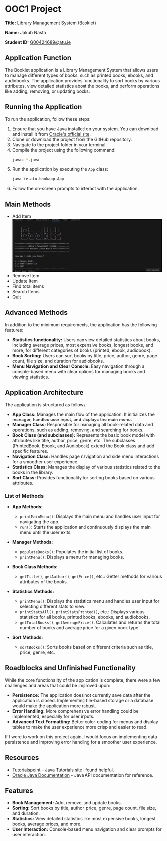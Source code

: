 # OOC1 Project

**Title:** Library Management System (Booklet)

**Name:** Jakub Nasta

**Student ID:** G00424689@atu.ie

## Application Function

The Booklet application is a Library Management System that allows users to manage different types of books, such as printed books, ebooks, and audiobooks. The application provides functionality to sort books by various attributes, view detailed statistics about the books, and perform operations like adding, removing, or updating books.

## Running the Application

To run the application, follow these steps:

1. Ensure that you have Java installed on your system. You can download and install it from [Oracle's official site](https://www.oracle.com/java/technologies/javase-jdk11-downloads.html).
2. Clone or download the project from the GitHub repository.
3. Navigate to the project folder in your terminal.
4. Compile the project using the following command:
    ```bash
    javac *.java
    ```
5. Run the application by executing the `App` class:
    ```bash
    java ie.atu.bookapp.App
    ```
6. Follow the on-screen prompts to interact with the application.

## Main Methods

* Add Item
![](https://github.com/DanielCreggOrganization/ooc1-project-24-nastaj/blob/main/gifs/add.gif)
* Remove Item
* Update Item
* Find total items
* Search Items
* Quit

## Advanced Methods

In addition to the minimum requirements, the application has the following features:

* **Statistics functionality:** Users can view detailed statistics about books, including average prices, most expensive books, longest books, and more, for different categories of books (printed, ebook, audiobook).
* **Book Sorting:** Users can sort books by title, price, author, genre, page count, file size, and duration for audiobooks.
* **Menu Navigation and Clear Console:** Easy navigation through a console-based menu with clear options for managing books and viewing statistics.

## Application Architecture

The application is structured as follows:

- **App Class:** Manages the main flow of the application. It initializes the manager, handles user input, and displays the main menu.
- **Manager Class:** Responsible for managing all book-related data and operations, such as adding, removing, and searching for books.
- **Book Class (and subclasses):** Represents the basic book model with attributes like title, author, price, genre, etc. The subclasses (PrintedBook, Ebook, and Audiobook) extend the Book class and add specific features.
- **Navigation Class:** Handles page navigation and side menu interactions for a smoother user experience.
- **Statistics Class:** Manages the display of various statistics related to the books in the library.
- **Sort Class:** Provides functionality for sorting books based on various attributes.

### List of Methods

- **App Methods:**
  - `printMainMenu()`: Displays the main menu and handles user input for navigating the app.
  - `run()`: Starts the application and continuously displays the main menu until the user exits.

- **Manager Methods:**
  - `populateBooks()`: Populates the initial list of books.
  - `printMenu()`: Displays a menu for managing books.

- **Book Class Methods:**
  - `getTitle()`, `getAuthor()`, `getPrice()`, etc.: Getter methods for various attributes of the books.

- **Statistics Methods:**
  - `printMenu()`: Displays the statistics menu and handles user input for selecting different stats to view.
  - `printStatsAll()`, `printStatsPrinted()`, etc.: Displays various statistics for all books, printed books, ebooks, and audiobooks.
  - `getTotalBooks()`, `getAveragePrice()`: Calculates and returns the total number of books and average price for a given book type.

- **Sort Methods:**
  - `sortBooks()`: Sorts books based on different criteria such as title, price, genre, etc.

## Roadblocks and Unfinished Functionality

While the core functionality of the application is complete, there were a few challenges and areas that could be improved upon:

- **Persistence:** The application does not currently save data after the application is closed. Implementing file-based storage or a database would make the application more robust.
- **Error Handling:** More comprehensive error handling could be implemented, especially for user inputs.
- **Advanced Text Formatting:** Better color-coding for menus and display tables to make the user experience more crisp and easier to read.

If I were to work on this project again, I would focus on implementing data persistence and improving error handling for a smoother user experience.

## Resources

- [Tutorialspoint](https://www.tutorialspoint.com/java/) - Java Tutorials site I found helpful.
- [Oracle Java Documentation](https://docs.oracle.com/javase/8/docs/api/) - Java API documentation for reference.

## Features

- **Book Management:** Add, remove, and update books.
- **Sorting:** Sort books by title, author, price, genre, page count, file size, and duration.
- **Statistics:** View detailed statistics like most expensive books, longest books, average prices, and more.
- **User Interaction:** Console-based menu navigation and clear prompts for user interaction.


